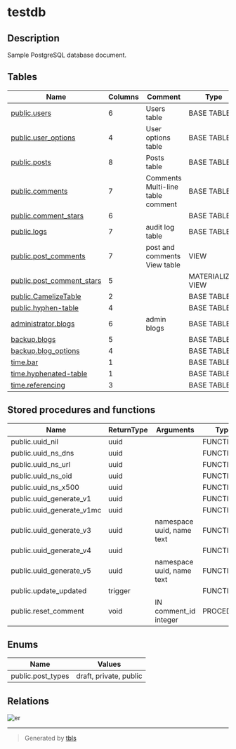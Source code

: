 # testdb

## Description

Sample PostgreSQL database document.

## Tables

| Name                                                      | Columns | Comment                                    | Type              |
| --------------------------------------------------------- | ------- | ------------------------------------------ | ----------------- |
| [public.users](public.users.md)                           | 6       | Users table                                | BASE TABLE        |
| [public.user_options](public.user_options.md)             | 4       | User options table                         | BASE TABLE        |
| [public.posts](public.posts.md)                           | 8       | Posts table                                | BASE TABLE        |
| [public.comments](public.comments.md)                     | 7       | Comments<br>Multi-line<br>table<br>comment | BASE TABLE        |
| [public.comment_stars](public.comment_stars.md)           | 6       |                                            | BASE TABLE        |
| [public.logs](public.logs.md)                             | 7       | audit log table                            | BASE TABLE        |
| [public.post_comments](public.post_comments.md)           | 7       | post and comments View table               | VIEW              |
| [public.post_comment_stars](public.post_comment_stars.md) | 5       |                                            | MATERIALIZED VIEW |
| [public.CamelizeTable](public.CamelizeTable.md)           | 2       |                                            | BASE TABLE        |
| [public.hyphen-table](public.hyphen-table.md)             | 4       |                                            | BASE TABLE        |
| [administrator.blogs](administrator.blogs.md)             | 6       | admin blogs                                | BASE TABLE        |
| [backup.blogs](backup.blogs.md)                           | 5       |                                            | BASE TABLE        |
| [backup.blog_options](backup.blog_options.md)             | 4       |                                            | BASE TABLE        |
| [time.bar](time.bar.md)                                   | 1       |                                            | BASE TABLE        |
| [time.hyphenated-table](time.hyphenated-table.md)         | 1       |                                            | BASE TABLE        |
| [time.referencing](time.referencing.md)                   | 3       |                                            | BASE TABLE        |

## Stored procedures and functions

| Name                      | ReturnType | Arguments                 | Type      |
| ------------------------- | ---------- | ------------------------- | --------- |
| public.uuid_nil           | uuid       |                           | FUNCTION  |
| public.uuid_ns_dns        | uuid       |                           | FUNCTION  |
| public.uuid_ns_url        | uuid       |                           | FUNCTION  |
| public.uuid_ns_oid        | uuid       |                           | FUNCTION  |
| public.uuid_ns_x500       | uuid       |                           | FUNCTION  |
| public.uuid_generate_v1   | uuid       |                           | FUNCTION  |
| public.uuid_generate_v1mc | uuid       |                           | FUNCTION  |
| public.uuid_generate_v3   | uuid       | namespace uuid, name text | FUNCTION  |
| public.uuid_generate_v4   | uuid       |                           | FUNCTION  |
| public.uuid_generate_v5   | uuid       | namespace uuid, name text | FUNCTION  |
| public.update_updated     | trigger    |                           | FUNCTION  |
| public.reset_comment      | void       | IN comment_id integer     | PROCEDURE |

## Enums

| Name | Values |
| ---- | ------- |
| public.post_types | draft, private, public |

## Relations

![er](schema.svg)

---

> Generated by [tbls](https://github.com/k1LoW/tbls)
